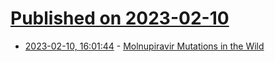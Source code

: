 # [Published on 2023-02-10](index.md)

* [2023-02-10, 16:01:44](https://news.ycombinator.com/item?id=34741435) - [Molnupiravir Mutations in the Wild](https://www.science.org/content/blog-post/monupiravir-mutations-wild)

